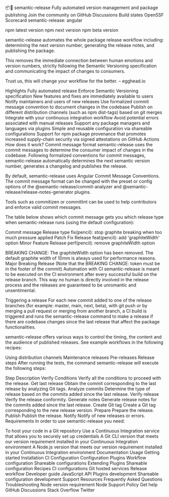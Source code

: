 📦🚀 semantic-release
Fully automated version management and package publishing
Join the community on GitHub Discussions Build states OpenSSF Scorecard semantic-release: angular

npm latest version npm next version npm beta version

semantic-release automates the whole package release workflow including: determining the next version number, generating the release notes, and publishing the package.

This removes the immediate connection between human emotions and version numbers, strictly following the Semantic Versioning specification and communicating the impact of changes to consumers.

Trust us, this will change your workflow for the better. – egghead.io

Highlights
Fully automated release
Enforce Semantic Versioning specification
New features and fixes are immediately available to users
Notify maintainers and users of new releases
Use formalized commit message convention to document changes in the codebase
Publish on different distribution channels (such as npm dist-tags) based on git merges
Integrate with your continuous integration workflow
Avoid potential errors associated with manual releases
Support any package managers and languages via plugins
Simple and reusable configuration via shareable configurations
Support for npm package provenance that promotes increased supply-chain security via signed attestations on GitHub Actions
How does it work?
Commit message format
semantic-release uses the commit messages to determine the consumer impact of changes in the codebase. Following formalized conventions for commit messages, semantic-release automatically determines the next semantic version number, generates a changelog and publishes the release.

By default, semantic-release uses Angular Commit Message Conventions. The commit message format can be changed with the preset or config options of the @semantic-release/commit-analyzer and @semantic-release/release-notes-generator plugins.

Tools such as commitizen or commitlint can be used to help contributors and enforce valid commit messages.

The table below shows which commit message gets you which release type when semantic-release runs (using the default configuration):

Commit message	Release type
fix(pencil): stop graphite breaking when too much pressure applied	Patch Fix Release
feat(pencil): add 'graphiteWidth' option	Minor Feature Release
perf(pencil): remove graphiteWidth option

BREAKING CHANGE: The graphiteWidth option has been removed.
The default graphite width of 10mm is always used for performance reasons.	Major Breaking Release
(Note that the BREAKING CHANGE:  token must be in the footer of the commit)
Automation with CI
semantic-release is meant to be executed on the CI environment after every successful build on the release branch. This way no human is directly involved in the release process and the releases are guaranteed to be unromantic and unsentimental.

Triggering a release
For each new commit added to one of the release branches (for example: master, main, next, beta), with git push or by merging a pull request or merging from another branch, a CI build is triggered and runs the semantic-release command to make a release if there are codebase changes since the last release that affect the package functionalities.

semantic-release offers various ways to control the timing, the content and the audience of published releases. See example workflows in the following recipes:

Using distribution channels
Maintenance releases
Pre-releases
Release steps
After running the tests, the command semantic-release will execute the following steps:

Step	Description
Verify Conditions	Verify all the conditions to proceed with the release.
Get last release	Obtain the commit corresponding to the last release by analyzing Git tags.
Analyze commits	Determine the type of release based on the commits added since the last release.
Verify release	Verify the release conformity.
Generate notes	Generate release notes for the commits added since the last release.
Create Git tag	Create a Git tag corresponding to the new release version.
Prepare	Prepare the release.
Publish	Publish the release.
Notify	Notify of new releases or errors.
Requirements
In order to use semantic-release you need:

To host your code in a Git repository
Use a Continuous Integration service that allows you to securely set up credentials
A Git CLI version that meets our version requirement installed in your Continuous Integration environment
A Node.js version that meets our version requirement installed in your Continuous Integration environment
Documentation
Usage
Getting started
Installation
CI Configuration
Configuration
Plugins
Workflow configuration
Shareable configurations
Extending
Plugins
Shareable configuration
Recipes
CI configurations
Git hosted services
Release workflow
Developer guide
JavaScript API
Plugins development
Shareable configuration development
Support
Resources
Frequently Asked Questions
Troubleshooting
Node version requirement
Node Support Policy
Get help
GitHub Discussions
Stack Overflow
Twitter

